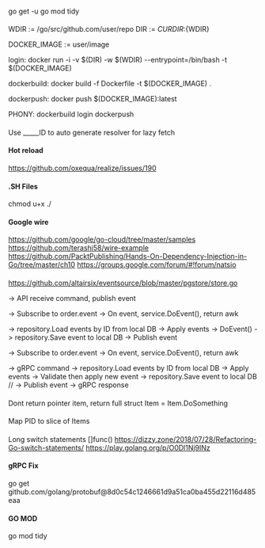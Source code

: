 ####
go get -u
go mod tidy

####
WDIR := /go/src/github.com/user/repo
DIR := ${CURDIR}:${WDIR}

DOCKER_IMAGE := user/image

login:
	docker run -i -v $(DIR) -w $(WDIR) --entrypoint=/bin/bash -t $(DOCKER_IMAGE)

dockerbuild:
	docker build -f Dockerfile -t $(DOCKER_IMAGE) .

dockerpush:
	docker push $(DOCKER_IMAGE):latest

PHONY: dockerbuild login dockerpush

####
Use _____ID to auto generate resolver for lazy fetch

#### Hot reload
https://github.com/oxequa/realize/issues/190

#### .SH Files
chmod u+x ./

#### Google wire
https://github.com/google/go-cloud/tree/master/samples
https://github.com/terashi58/wire-example
https://github.com/PacktPublishing/Hands-On-Dependency-Injection-in-Go/tree/master/ch10
https://groups.google.com/forum/#!forum/natsio

####
https://github.com/altairsix/eventsource/blob/master/pgstore/store.go


-> API receive command, publish event

-> Subscribe to order.event
-> On event, service.DoEvent(), return awk

-> repository.Load events by ID from local DB
-> Apply events
-> DoEvent()
-> repository.Save event to local DB
-> Publish event


-> Subscribe to order.event
-> On event, service.DoEvent(), return awk

-> gRPC command
-> repository.Load events by ID from local DB
-> Apply events
-> Validate then apply new event
-> repository.Save event to local DB
// -> Publish event
-> gRPC response

####
Dont return pointer item, return full struct
Item = Item.DoSomething

####
Map PID to slice of Items

####
Long switch statements 
[]func()
https://dizzy.zone/2018/07/28/Refactoring-Go-switch-statements/
https://play.golang.org/p/O0Dl1Nj9INz

#### gRPC Fix
go get github.com/golang/protobuf@8d0c54c1246661d9a51ca0ba455d22116d485eaa

#### GO MOD
go mod tidy
